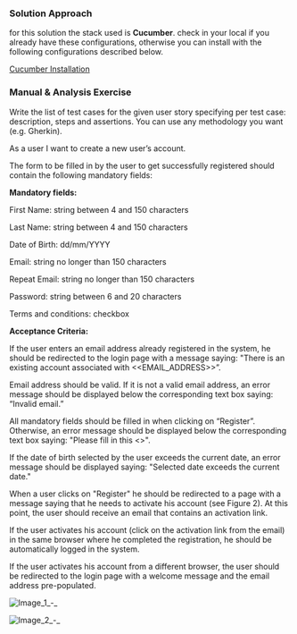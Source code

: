 ### Solution Approach
for this solution the stack used is **Cucumber**. check in your local if you already have these configurations, otherwise you can install with the following configurations described below.

[Cucumber Installation](https://cucumber.io/docs/installation/java/)

### Manual & Analysis Exercise

Write the list of test cases for the given user story specifying per test case: description, steps and assertions. You can use any methodology you want (e.g. Gherkin).

As a user I want to create a new user’s account.

The form to be filled in by the user to get successfully registered should contain the following mandatory fields:

**Mandatory fields:**

First Name: string between 4 and 150 characters

Last Name: string between 4 and 150 characters

Date of Birth: dd/mm/YYYY

Email: string no longer than 150 characters

Repeat Email: string no longer than 150 characters

Password: string between 6 and 20 characters

Terms and conditions: checkbox

**Acceptance Criteria:**

If the user enters an email address already registered in the system, he should be redirected to the login page with a message saying: "There is an existing account associated with <<EMAIL_ADDRESS>>”.

Email address should be valid. If it is not a valid email address, an error message should be displayed below the corresponding text box saying: “Invalid email.”

All mandatory fields should be filled in when clicking on “Register”. Otherwise, an error message should be displayed below the corresponding text box saying: "Please fill in this <<FIELD>>".

If the date of birth selected by the user exceeds the current date, an error message should be displayed saying: "Selected date exceeds the current date."

When a user clicks on "Register" he should be redirected to a page with a message saying that he needs to activate his account (see Figure 2). At this point, the user should receive an email that contains an activation link.

If the user activates his account (click on the activation link from the email) in the same browser where he completed the registration, he should be automatically logged in the system.

If the user activates his account from a different browser, the user should be redirected to the login page with a welcome message and the email address pre-populated.



![Image_1_-_](https://github.com/Flora-San/FullstackQAEngineer/assets/115896303/69758850-68ba-46ce-b54b-9ad86a1a3cfc)

![Image_2_-_](https://github.com/Flora-San/FullstackQAEngineer/assets/115896303/412ff9e5-9cbd-4416-91d8-cd1383c772b5)

